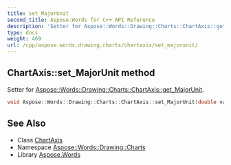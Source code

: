 ```yaml
---
title: set_MajorUnit
second_title: Aspose.Words for C++ API Reference
description: 'Setter for Aspose::Words::Drawing::Charts::ChartAxis::get_MajorUnit.'
type: docs
weight: 469
url: /cpp/aspose.words.drawing.charts/chartaxis/set_majorunit/
---
```

## ChartAxis::set_MajorUnit method


Setter for [Aspose::Words::Drawing::Charts::ChartAxis::get_MajorUnit](../get_majorunit/).

```cpp
void Aspose::Words::Drawing::Charts::ChartAxis::set_MajorUnit(double value)
```

## See Also

* Class [ChartAxis](../)
* Namespace [Aspose::Words::Drawing::Charts](../../)
* Library [Aspose.Words](../../../)
